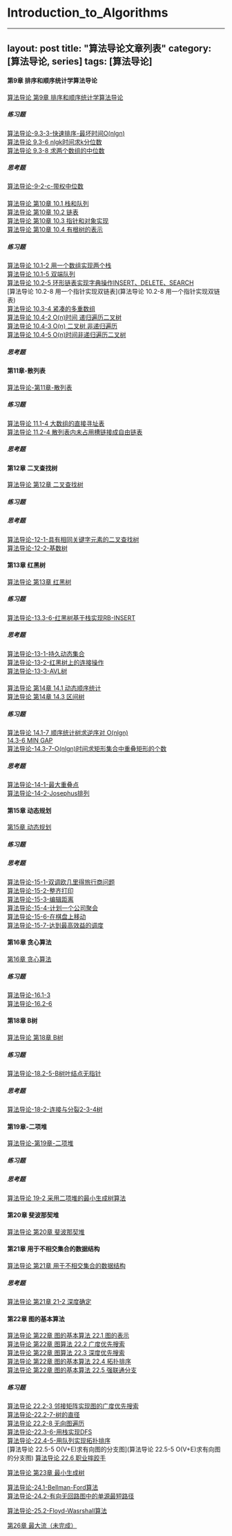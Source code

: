 # Introduction_to_Algorithms

---
layout: post
title:  "算法导论文章列表"
category: [算法导论, series]
tags: [算法导论]
---

#### 第9章 排序和顺序统计学算法导论

[ 算法导论 第9章 排序和顺序统计学算法导论](http://blog.csdn.net/mishifangxiangdefeng/article/details/7687460)  

##### 练习题

[ 算法导论-9.3-3-快速排序-最坏时间O(nlgn)](http://blog.csdn.net/mishifangxiangdefeng/article/details/7687733)  
[算法导论 9.3-6 nlgk时间求k分位数](http://blog.csdn.net/mishifangxiangdefeng/article/details/7689102)  
[算法导论 9.3-8 求两个数组的中位数](http://blog.csdn.net/mishifangxiangdefeng/article/details/7690461)  

##### 思考题

[算法导论-9-2-c-带权中位数](http://blog.csdn.net/mishifangxiangdefeng/article/details/7690962)  

####

[ 算法导论 第10章 10.1 栈和队列](http://blog.csdn.net/mishifangxiangdefeng/article/details/7693200)  
[算法导论 第10章 10.2 链表](http://blog.csdn.net/mishifangxiangdefeng/article/details/7701376)  
[ 算法导论 第10章 10.3 指针和对象实现](http://blog.csdn.net/mishifangxiangdefeng/article/details/7707219)  
[算法导论 第10章 10.4 有根树的表示](http://blog.csdn.net/mishifangxiangdefeng/article/details/7707756)

##### 练习题

[算法导论 10.1-2 用一个数组实现两个栈](http://blog.csdn.net/mishifangxiangdefeng/article/details/7992950)  
[算法导论 10.1-5 双端队列](http://blog.csdn.net/mishifangxiangdefeng/article/details/7992971)  
[算法导论 10.2-5 环形链表实现字典操作INSERT、DELETE、SEARCH](http://blog.csdn.net/mishifangxiangdefeng/article/details/7993190)  
[算法导论 10.2-8 用一个指针实现双链表](算法导论 10.2-8 用一个指针实现双链表)  
[算法导论 10.3-4 紧凑的多重数组](http://blog.csdn.net/mishifangxiangdefeng/article/details/7707149)  
[算法导论 10.4-2 O(n)时间 递归遍历二叉树](http://blog.csdn.net/mishifangxiangdefeng/article/details/39010925)  
[ 算法导论 10.4-3 O(n) 二叉树 非递归遍历](http://blog.csdn.net/mishifangxiangdefeng/article/details/39012249)  
[算法导论 10.4-5 O(n)时间非递归遍历二叉树](http://blog.csdn.net/mishifangxiangdefeng/article/details/7708490)

##### 思考题

#### 第11章-散列表

[算法导论-第11章-散列表](http://blog.csdn.net/mishifangxiangdefeng/article/details/7713307)  

##### 练习题

[算法导论 11.1-4 大数组的直接寻址表](http://blog.csdn.net/mishifangxiangdefeng/article/details/7709567)  
[ 算法导论 11.2-4 散列表内未占用槽链接成自由链表](http://blog.csdn.net/mishifangxiangdefeng/article/details/7712094)  

##### 思考题

#### 第12章 二叉查找树

[算法导论 第12章 二叉查找树](http://blog.csdn.net/mishifangxiangdefeng/article/details/7718917)  

##### 练习题

##### 思考题

[算法导论-12-1-具有相同关键字元素的二叉查找树](http://blog.csdn.net/mishifangxiangdefeng/article/details/7719138)  
[算法导论-12-2-基数树](http://windmissing.github.io/%E7%AE%97%E6%B3%95%E5%AF%BC%E8%AE%BA/2012-07/12-2-radix-tree.html)  

#### 第13章 红黑树

[算法导论 第13章 红黑树](http://blog.csdn.net/mishifangxiangdefeng/article/details/7727176)  

##### 练习题

[ 算法导论-13.3-6-红黑树基于栈实现RB-INSERT](http://blog.csdn.net/mishifangxiangdefeng/article/details/7727271)  
##### 思考题

[算法导论-13-1-持久动态集合](http://blog.csdn.net/mishifangxiangdefeng/article/details/7903794)  
[算法导论-13-2-红黑树上的连接操作](http://blog.csdn.net/mishifangxiangdefeng/article/details/7904581)  
[算法导论-13-3-AVL树](http://blog.csdn.net/mishifangxiangdefeng/article/details/7905397)  

####

[算法导论 第14章 14.1 动态顺序统计](http://blog.csdn.net/mishifangxiangdefeng/article/details/7742002)  
[ 算法导论 第14章 14.3 区间树](http://blog.csdn.net/mishifangxiangdefeng/article/details/7907484)  

##### 练习题

[算法导论 14.1-7 顺序统计树求逆序对 O(nlgn)](http://blog.csdn.net/mishifangxiangdefeng/article/details/7730702)  
[14.3-6 MIN GAP](http://windmissing.github.io/%E7%AE%97%E6%B3%95%E5%AF%BC%E8%AE%BA/2016-09/14.3-6-MIN-GAP.html)  
[ 算法导论-14.3-7-O(nlgn)时间求矩形集合中重叠矩形的个数](http://blog.csdn.net/mishifangxiangdefeng/article/details/7909307)  

##### 思考题

[ 算法导论-14-1-最大重叠点](http://blog.csdn.net/mishifangxiangdefeng/article/details/7910037)  
[算法导论-14-2-Josephus排列](http://blog.csdn.net/mishifangxiangdefeng/article/details/7913632)  

####  第15章 动态规划

[ 第15章 动态规划](http://blog.csdn.net/mishifangxiangdefeng/article/details/7744512)  

##### 练习题

##### 思考题

[算法导论-15-1-双调欧几里得旅行商问题](http://blog.csdn.net/mishifangxiangdefeng/article/details/7918983)  
[算法导论-15-2-整齐打印](http://windmissing.github.io/%E7%AE%97%E6%B3%95%E5%AF%BC%E8%AE%BA/2012-08/algorithm-15-2-tidy-print.html)  
[算法导论-15-3-编辑距离](http://windmissing.github.io/%E7%AE%97%E6%B3%95%E5%AF%BC%E8%AE%BA/2012-08/edit-distance.html)  
[算法导论-15-4-计划一个公司聚会](http://blog.csdn.net/mishifangxiangdefeng/article/details/7930830)  
[ 算法导论-15-6-在棋盘上移动](http://blog.csdn.net/mishifangxiangdefeng/article/details/7931438)  
[算法导论-15-7-达到最高效益的调度](http://blog.csdn.net/mishifangxiangdefeng/article/details/7932349)  

#### 第16章 贪心算法

[第16章 贪心算法](http://blog.csdn.net/mishifangxiangdefeng/article/details/7747727)  

##### 练习题

[算法导论-16.1-3](http://blog.csdn.net/mishifangxiangdefeng/article/details/7747779)  
[算法导论-16.2-6](http://blog.csdn.net/mishifangxiangdefeng/article/details/7748435)  


#### 第18章 B树

[ 算法导论 第18章 B树](http://blog.csdn.net/mishifangxiangdefeng/article/details/7798672)  

##### 练习题

[算法导论-18.2-5-B树叶结点无指针](http://blog.csdn.net/mishifangxiangdefeng/article/details/7945167)  

##### 思考题

[算法导论-18-2-连接与分裂2-3-4树](http://blog.csdn.net/mishifangxiangdefeng/article/details/7957517)  

#### 第19章-二项堆

[算法导论-第19章-二项堆](http://blog.csdn.net/mishifangxiangdefeng/article/details/7803088)  

##### 练习题

##### 思考题

[算法导论 19-2 采用二项堆的最小生成树算法](http://blog.csdn.net/mishifangxiangdefeng/article/details/8184470)  

#### 第20章 斐波那契堆

[算法导论 第20章 斐波那契堆](http://blog.csdn.net/mishifangxiangdefeng/article/details/7823588)  


#### 第21章 用于不相交集合的数据结构

[算法导论 第21章 用于不相交集合的数据结构](http://blog.csdn.net/mishifangxiangdefeng/article/details/7828348)  


##### 思考题

[算法导论 第21章 21-2 深度确定](http://blog.csdn.net/mishifangxiangdefeng/article/details/8231652)  

####  第22章 图的基本算法

[算法导论 第22章 图的基本算法 22.1 图的表示](http://blog.csdn.net/mishifangxiangdefeng/article/details/7837650)  
[算法导论 第22章 图算法 22.2 广度优先搜索](http://blog.csdn.net/mishifangxiangdefeng/article/details/7837811)  
[算法导论 第22章 图算法 22.3 深度优先搜索](http://blog.csdn.net/mishifangxiangdefeng/article/details/7839471)  
[算法导论 第22章 图的基本算法 22.4 拓扑排序](http://blog.csdn.net/mishifangxiangdefeng/article/details/7839810)  
[算法导论 第22章 图的基本算法 22.5 强联通分支](http://blog.csdn.net/mishifangxiangdefeng/article/details/7840310)  

##### 练习题

[ 算法导论 22.2-3 邻接矩阵实现图的广度优先搜索](http://blog.csdn.net/mishifangxiangdefeng/article/details/7837922)  
[算法导论-22.2-7-树的直径](http://blog.csdn.net/mishifangxiangdefeng/article/details/7838106)  
[算法导论 22.2-8 无向图遍历](http://blog.csdn.net/mishifangxiangdefeng/article/details/8395479)  
[算法导论-22.3-6-用栈实现DFS](http://blog.csdn.net/mishifangxiangdefeng/article/details/7839628)  
[算法导论-22.4-5-用队列实现拓扑排序](http://blog.csdn.net/mishifangxiangdefeng/article/details/7840091)  
[算法导论 22.5-5 O(V+E)求有向图的分支图](算法导论 22.5-5 O(V+E)求有向图的分支图)
[算法导论 22.6 职业摔跤手](http://blog.csdn.net/mishifangxiangdefeng/article/details/8393722)  


[算法导论 第23章 最小生成树](http://blog.csdn.net/mishifangxiangdefeng/article/details/7843883)  


[算法导论-24.1-Bellman-Ford算法](http://blog.csdn.net/mishifangxiangdefeng/article/details/7849387)  
[ 算法导论-24.2-有向无回路图中的单源最短路径](http://blog.csdn.net/mishifangxiangdefeng/article/details/7855152)  

[算法导论-25.2-Floyd-Wasrshall算法](http://blog.csdn.net/mishifangxiangdefeng/article/details/7867513)  

[ 第26章 最大流（未完成）](http://blog.csdn.net/mishifangxiangdefeng/article/details/8945420)  
